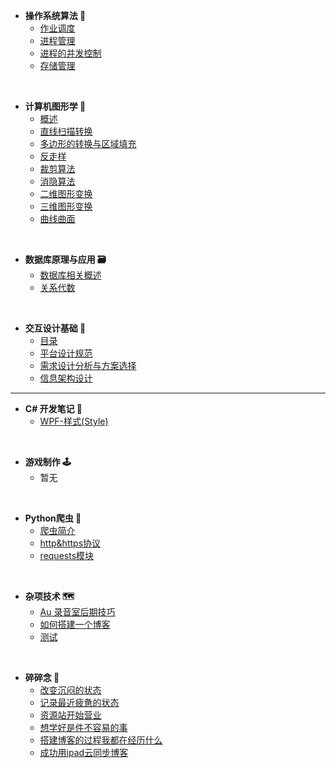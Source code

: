 - **操作系统算法 💾**
  - [作业调度](/zh-cn/operatingSystem/1.作业调度.md)
  - [进程管理](/zh-cn/operatingSystem/2.进程管理.md)
  - [进程的并发控制](/zh-cn/operatingSystem/3.进程的并发控制.md)
  - [存储管理](/zh-cn/operatingSystem/4.存储管理.md)

<br/>

- **计算机图形学 🔗**
  - [概述](/zh-cn/graphics/1.README.md)
  - [直线扫描转换](/zh-cn/graphics/2.直线扫描转换.md)
  - [多边形的转换与区域填充](/zh-cn/graphics/3.多边形的扫描转换与区域填充.md)
  - [反走样](/zh-cn/graphics/4.反走样.md)
  - [裁剪算法](/zh-cn/graphics/5.裁剪算法.md)
  - [消隐算法](/zh-cn/graphics/6.消隐算法.md)
  - [二维图形变换](/zh-cn/graphics/7.二维图形变换.md)
  - [三维图形变换](/zh-cn/graphics/8.三维图形变换.md)
  - [曲线曲面](/zh-cn/graphics/9.曲线曲面.md)

<br/>

- **数据库原理与应用 🗃**
  - [数据库相关概述](/zh-cn/dataBase/1.README.md)
  - [关系代数](/zh-cn/dataBase/4.关系代数.md)

<br/>

- **交互设计基础 🧨**
  - [目录](/zh-cn/interactionDesign/0.README.md)
  - [平台设计规范](/zh-cn/interactionDesign/1.平台设计规范.md)
  - [需求设计分析与方案选择](/zh-cn/interactionDesign/2.需求设计分析与方案选择.md)
  - [信息架构设计](/zh-cn/interactionDesign/3.信息架构设计.md)

------

- **C# 开发笔记 👴**
  - [WPF-样式(Style)](/zh-cn/CSharp/WPF_Style.md)

<br/>

- **游戏制作 🕹**
  - 暂无

<br/>

- **Python爬虫 🐾**
  - [爬虫简介](/zh-cn/pythonBot/1.README.md) 
  - [http&https协议](/zh-cn/pythonBot/2.http&https协议.md)
  - [requests模块](/zh-cn/pythonBot/3.request.md)

<br/>

- **杂项技术 🗺**
  - [Au 录音室后期技巧](/zh-cn/tech/audition.md)
  - [如何搭建一个博客](/zh-cn/tech/如何搭建一个博客.md)
  - [测试](/zh-cn/tech/test.md)

<br/>

- **碎碎念 🤣**
  - [改变沉闷的状态](/zh-cn/chat/改变沉闷的状态.md)
  - [记录最近疲惫的状态](/zh-cn/chat/记录最近疲惫的状态.md)
  - [资源站开始营业](/zh-cn/chat/资源站开始营业.md)
  - [想学好是件不容易的事](/zh-cn/chat/想学好是件不容易的事.md) 
  - [搭建博客的过程我都在经历什么](/zh-cn/chat/搭建博客的过程我都在经历什么.md)
  - [成功用ipad云同步博客](/zh-cn/chat/ipad云同步测试.md)

<br/>
